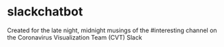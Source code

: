 # slackchatbot 

Created for the late night, midnight musings of the #interesting channel on the Coronavirus Visualization Team (CVT) Slack
